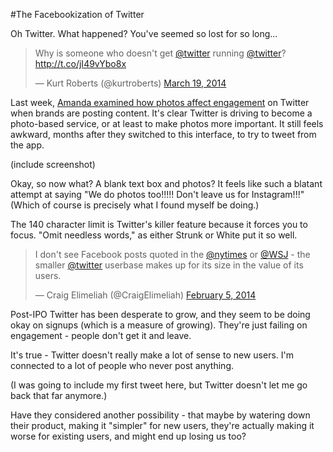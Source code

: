#The Facebookization of Twitter

Oh Twitter.  What happened?  You've seemed so lost for so long... 

<blockquote class="twitter-tweet" lang="en"><p>Why is someone who doesn&#39;t get <a href="https://twitter.com/twitter">@twitter</a> running <a href="https://twitter.com/twitter">@twitter</a>? <a href="http://t.co/jI49vYbo8x">http://t.co/jI49vYbo8x</a></p>&mdash; Kurt Roberts (@kurtroberts) <a href="https://twitter.com/kurtroberts/statuses/446376034158784512">March 19, 2014</a></blockquote>
<script async src="//platform.twitter.com/widgets.js" charset="utf-8"></script>

Last week, [Amanda examined how photos affect engagement](#) on Twitter when brands are posting content.  It's clear Twitter is driving to become a photo-based service, or at least to make photos more important.  It still feels awkward, months after they switched to this interface, to try to tweet from the app.

(include screenshot)

Okay, so now what?  A blank text box and photos?  It feels like such a blatant attempt at saying "We do photos too!!!!!  Don't leave us for Instagram!!!"  (Which of course is precisely what I found myself be doing.)   

The 140 character limit is Twitter's killer feature because it forces you to focus.  "Omit needless words," as either Strunk or White put it so well.

<blockquote class="twitter-tweet" lang="en"><p>I don&#39;t see Facebook posts quoted in the <a href="https://twitter.com/nytimes">@nytimes</a> or <a href="https://twitter.com/WSJ">@WSJ</a> - the smaller <a href="https://twitter.com/twitter">@twitter</a> userbase makes up for its size in the value of its users.</p>&mdash; Craig Elimeliah (@CraigElimeliah) <a href="https://twitter.com/CraigElimeliah/statuses/431213775455129600">February 5, 2014</a></blockquote>
<script async src="//platform.twitter.com/widgets.js" charset="utf-8"></script>

Post-IPO Twitter has been desperate to grow, and they seem to be doing okay on signups (which is a measure of growing).  They're just failing on engagement - people don't get it and leave.

It's true - Twitter doesn't really make a lot of sense to new users.  I'm connected to a lot of people who never post anything.

(I was going to include my first tweet here, but Twitter doesn't let me go back that far anymore.)

Have they considered another possibility - that maybe by watering down their product, making it "simpler" for new users, they're actually making it worse for existing users, and might end up losing us too?  


 



